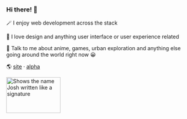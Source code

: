 ### Hi there! 👋

<!--
**sxppro/sxppro** is a ✨ _special_ ✨ repository because its `README.md` (this file) appears on your GitHub profile.

Here are some ideas to get you started:

- 🔭 I’m currently working on ...
- 🌱 I’m currently learning ...
- 👯 I’m looking to collaborate on ...
- 🤔 I’m looking for help with ...
- 💬 Ask me about ...
- 📫 How to reach me: ...
- 😄 Pronouns: ...
- ⚡ Fun fact: ...
-->

🪄 I enjoy web development across the stack

🥰 I love design and anything user interface or user experience related 

💬 Talk to me about anime, games, urban exploration and anything else going around the world right now 😀

🌎 [site](https://soppro.dev) · [alpha](https://alpha.soppro.dev/)

<picture>
  <source media="(prefers-color-scheme: dark)" srcset="https://www.soppro.dev/name-dark.png">
  <source media="(prefers-color-scheme: light)" srcset="https://www.soppro.dev/name-light.png">
  <img alt="Shows the name Josh written like a signature" src="https://www.soppro.dev/name-light.png" width="144" height="96">
</picture>
